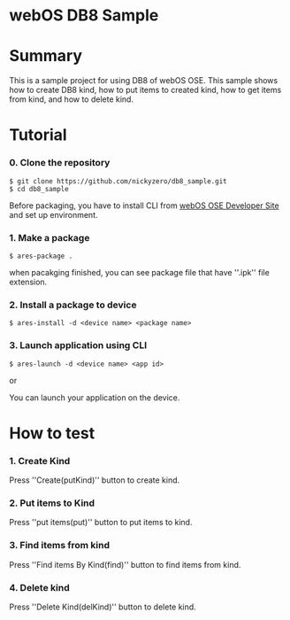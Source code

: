 # webOS DB8 Sample

# Summary
This is a sample project for using DB8 of webOS OSE. This sample shows how to create DB8 kind, how to put items to created kind, how to get items from kind, and how to delete kind.

# Tutorial
### 0. Clone the repository
``` 
$ git clone https://github.com/nickyzero/db8_sample.git
$ cd db8_sample
```

Before packaging, you have to install CLI from [webOS OSE Developer Site](http://webosose.org) and set up environment.

### 1. Make a package
```
$ ares-package .
```
when pacakging finished, you can see package file that have ''.ipk'' file extension. 

### 2. Install a package to device
```
$ ares-install -d <device name> <package name>
```

### 3. Launch application using CLI
```
$ ares-launch -d <device name> <app id>
```
or 

You can launch your application on the device.

# How to test
### 1. Create Kind
Press ''Create(putKind)'' button to create kind.

### 2. Put items to Kind
Press ''put items(put)'' button to put items to kind.

### 3. Find items from kind
Press ''Find items By Kind(find)'' button to find items from kind.

### 4. Delete kind
Press ''Delete Kind(delKind)'' button to delete kind.
